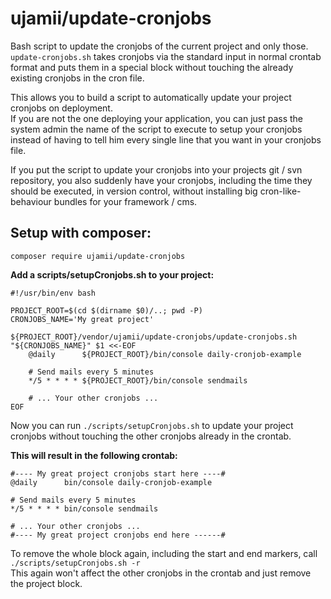 ujamii/update-cronjobs
======================

Bash script to update the cronjobs of the current project and only those.  
`update-cronjobs.sh` takes cronjobs via the standard input in normal crontab format
and puts them in a special block without touching the already existing cronjobs in the cron file.

This allows you to build a script to automatically update your project cronjobs on deployment.  
If you are not the one deploying your application, you can just pass the system admin the name of
the script to execute to setup your cronjobs instead of having to tell him every single line that you want in your cronjobs file.  

If you put the script to update your cronjobs into your projects git / svn repository, you also suddenly have your cronjobs,
including the time they should be executed, in version control, without installing big cron-like-behaviour bundles for your framework / cms. 

Setup with composer:
--------------------

```shell
composer require ujamii/update-cronjobs
```

**Add a scripts/setupCronjobs.sh to your project:**

```shell
#!/usr/bin/env bash

PROJECT_ROOT=$(cd $(dirname $0)/..; pwd -P)
CRONJOBS_NAME='My great project'

${PROJECT_ROOT}/vendor/ujamii/update-cronjobs/update-cronjobs.sh "${CRONJOBS_NAME}" $1 <<-EOF
	@daily      ${PROJECT_ROOT}/bin/console daily-cronjob-example

	# Send mails every 5 minutes
	*/5 * * * * ${PROJECT_ROOT}/bin/console sendmails

	# ... Your other cronjobs ...
EOF
```

Now you can run `./scripts/setupCronjobs.sh` to update your project
cronjobs without touching the other cronjobs already in the crontab.

**This will result in the following crontab:**

```shell
#---- My great project cronjobs start here ----#
@daily      bin/console daily-cronjob-example

# Send mails every 5 minutes
*/5 * * * * bin/console sendmails

# ... Your other cronjobs ...
#---- My great project cronjobs end here ------#
```

To remove the whole block again, including the start and end markers,
call `./scripts/setupCronjobs.sh -r`  
This again won't affect the other cronjobs in the crontab and just
remove the project block.
